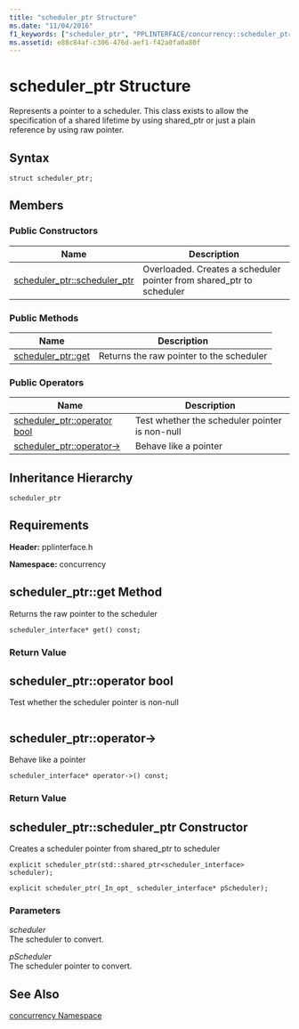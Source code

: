 ```yaml
---
title: "scheduler_ptr Structure"
ms.date: "11/04/2016"
f1_keywords: ["scheduler_ptr", "PPLINTERFACE/concurrency::scheduler_ptr", "PPLINTERFACE/concurrency::scheduler_ptr::scheduler_ptr::scheduler_ptr", "PPLINTERFACE/concurrency::scheduler_ptr::scheduler_ptr::get", "PPLINTERFACE/concurrency::scheduler_ptr::scheduler_ptr::operator bool"]
ms.assetid: e88c84af-c306-476d-aef1-f42a0fa0a80f
---
```

# scheduler_ptr Structure

Represents a pointer to a scheduler. This class exists to allow the specification of a shared lifetime by using shared_ptr or just a plain reference by using raw pointer.

## Syntax

```
struct scheduler_ptr;
```

## Members

### Public Constructors

|Name|Description|
|----------|-----------------|
|[scheduler_ptr::scheduler_ptr](#ctor)|Overloaded. Creates a scheduler pointer from shared_ptr to scheduler|

### Public Methods

|Name|Description|
|----------|-----------------|
|[scheduler_ptr::get](#get)|Returns the raw pointer to the scheduler|

### Public Operators

|Name|Description|
|----------|-----------------|
|[scheduler_ptr::operator bool](#operator_bool)|Test whether the scheduler pointer is non-null|
|[scheduler_ptr::operator-&gt;](#operator_ptr)|Behave like a pointer|

## Inheritance Hierarchy

`scheduler_ptr`

## Requirements

**Header:** pplinterface.h

**Namespace:** concurrency

##  <a name="get"></a>  scheduler_ptr::get Method

Returns the raw pointer to the scheduler

```
scheduler_interface* get() const;
```

### Return Value

##  <a name="operator_bool"></a>  scheduler_ptr::operator bool

Test whether the scheduler pointer is non-null

```operator bool() const;
```

##  <a name="operator_ptr"></a>  scheduler_ptr::operator-&gt;

Behave like a pointer

```
scheduler_interface* operator->() const;
```

### Return Value

##  <a name="ctor"></a>  scheduler_ptr::scheduler_ptr Constructor

Creates a scheduler pointer from shared_ptr to scheduler

```
explicit scheduler_ptr(std::shared_ptr<scheduler_interface> scheduler);

explicit scheduler_ptr(_In_opt_ scheduler_interface* pScheduler);
```

### Parameters

*scheduler*<br/>
The scheduler to convert.

*pScheduler*<br/>
The scheduler pointer to convert.

## See Also

[concurrency Namespace](concurrency-namespace.md)
